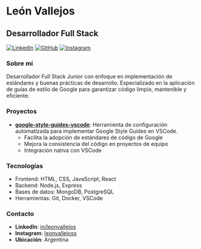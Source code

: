 # León Vallejos

## Desarrollador Full Stack

[![LinkedIn](https://img.shields.io/badge/LinkedIn-leonvallejos-0077B5?style=flat&logo=linkedin)](https://linkedin.com/in/leonvallejos)
[![GitHub](https://img.shields.io/badge/GitHub-leonvallejoss-181717?style=flat&logo=github)](https://github.com/leonvallejoss)
[![Instagram](https://img.shields.io/badge/Instagram-leonvallejoss-E4405F?style=flat&logo=instagram)](https://instagram.com/leonvallejoss)

### Sobre mí

Desarrollador Full Stack Junior con enfoque en implementación de estándares y buenas prácticas de desarrollo. Especializado en la aplicación de guías de estilo de Google para garantizar código limpio, mantenible y eficiente.

### Proyectos

- **[google-style-guides-vscode](https://github.com/leonvallejoss/google-style-guides-vscode)**: Herramienta de configuración automatizada para implementar Google Style Guides en VSCode.
  - Facilita la adopción de estándares de código de Google
  - Mejora la consistencia del código en proyectos de equipo
  - Integración nativa con VSCode

### Tecnologías

- Frontend: HTML, CSS, JavaScript, React
- Backend: Node.js, Express
- Bases de datos: MongoDB, PostgreSQL
- Herramientas: Git, Docker, VSCode

### Contacto

- **LinkedIn**: [in/leonvallejos](https://linkedin.com/in/leonvallejos)
- **Instagram**: [leonvallejoss](https://instagram.com/leonvallejoss)
- **Ubicación**: Argentina
